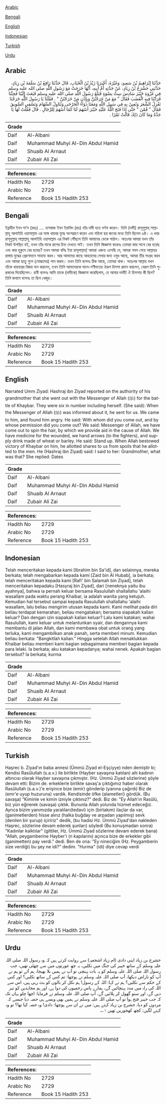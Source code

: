 [Arabic](#arabic)

[Bengali](#bengali)

[English](#english)

[Indonesian](#indonesian)

[Turkish](#turkish)

[Urdu](#urdu)

## Arabic


<div dir="rtl" lang="ar" style={{fontSize:'larger',backgroundColor:'#f8f9fa',padding:20}}>
حَدَّثَنَا إِبْرَاهِيمُ بْنُ سَعِيدٍ، وَغَيْرُهُ، أَخْبَرَنَا زَيْدُ بْنُ الْحُبَابِ، قَالَ حَدَّثَنَا رَافِعُ بْنُ سَلَمَةَ بْنِ زِيَادٍ، حَدَّثَنِي حَشْرَجُ بْنُ زِيَادٍ، عَنْ جَدَّتِهِ أُمِّ أَبِيهِ، أَنَّهَا خَرَجَتْ مَعَ رَسُولِ اللَّهِ صلى الله عليه وسلم فِي غَزْوَةِ خَيْبَرَ سَادِسَ سِتِّ نِسْوَةٍ فَبَلَغَ رَسُولَ اللَّهِ صلى الله عليه وسلم فَبَعَثَ إِلَيْنَا فَجِئْنَا فَرَأَيْنَا فِيهِ الْغَضَبَ فَقَالَ ‏"‏ مَعَ مَنْ خَرَجْتُنَّ وَبِإِذْنِ مَنْ خَرَجْتُنَّ ‏"‏ ‏.‏ فَقُلْنَا يَا رَسُولَ اللَّهِ خَرَجْنَا نَغْزِلُ الشَّعَرَ وَنُعِينُ بِهِ فِي سَبِيلِ اللَّهِ وَمَعَنَا دَوَاءُ الْجَرْحَى وَنُنَاوِلُ السِّهَامَ وَنَسْقِي السَّوِيقَ فَقَالَ ‏"‏ قُمْنَ ‏"‏ حَتَّى إِذَا فَتَحَ اللَّهُ عَلَيْهِ خَيْبَرَ أَسْهَمَ لَنَا كَمَا أَسْهَمَ لِلرِّجَالِ ‏.‏ قَالَ فَقُلْتُ لَهَا يَا جَدَّةُ وَمَا كَانَ ذَلِكَ قَالَتْ تَمْرًا ‏.‏
</div>
<div style={{backgroundColor:'#f8f9fa',padding:20, marginBottom: 10}}><table> <thead> <tr> <th>Grade</th> <th></th> </tr> </thead> <tbody> <tr><td>Daif</td><td>Al-Albani</td></tr><tr><td>Daif</td><td>Muhammad Muhyi Al-Din Abdul Hamid</td></tr><tr><td>Daif</td><td>Shuaib Al Arnaut</td></tr><tr><td>Daif</td><td>Zubair Ali Zai</td></tr></tbody></table><table> <thead> <tr> <th>References:</th> <th></th> </tr> </thead> <tbody><tr><td>Hadith No</td><td>2729</td></tr><tr><td>Arabic No</td><td>2729</td></tr><tr><td>Reference</td><td>Book 15 Hadith 253</td></tr></tbody></table></div>

## Bengali


<div dir="ltr" lang="bn" style={{fontSize:'larger',backgroundColor:'#f8f9fa',padding:20}}>
ইব্রাহীম ইবন সা‘দ (রহঃ) .... হাশরাজ ইবন ইয়াযিদ (রাঃ) তাঁর দাদী হতে বর্ণনা করেন। তিনি (দাদী) রাসূলুল্লাহ্ সাল্লাল্লাহু আলাইহি ওয়াসাল্লাম এর সঙ্গে খায়বর যুদ্ধে অংশগ্রহণ করেন এবং মহিলা ছয় জনের মধ্যে তিনি ছিলেন ৬ষ্ঠ। এ খবর রাসূলুল্লাহ্ সাল্লাল্লাহু আলাইহি ওয়াসাল্লাম এর নিকট পৌঁছলে তিনি আমাদের ডেকে পাঠান। অতঃপর আমরা যখন তাঁর নিকট উপস্থিত হই, তখন তাঁর মাঝে রাগের চিহ্ন দেখতে পাই। তখন তিনি জিজ্ঞাসা করেনঃ তোমরা কার সাথে বের হয়েছ এবং কার হুকুমে বের হয়েছ? তখন আমরা বলিঃ ইয়া রাসূলাল্লাহ্! আমরা এজন্য এসেছি যে, আমরা গযল গেয়ে আল্লাহর রাস্তায় যুদ্ধের প্রেরণাদানে সাহায্য করব। আর আমাদের কাছে আহতদের সেবার জন্য ওষুধ আছে, আমরা তীর সংগ্রহ করব এবং আমরা ছাতু গুলে (যোদ্ধাদের) পান করাব। তখন তিনি বলেনঃ ঠিক আছে, তোমরা থাক। অতঃপর আল্লাহ যখন তাঁকে খায়বরের বিজয় দান করলেন, তখন তিনি আমাদেরকে মালে-গণীমতের ঐরূপ হিসসা প্রদান করলেন, যেরূপ তিনি পুরূষদের দিয়েছিলেন। রাবী বলেনঃ আমি তাকে (দাদীকে) জিজ্ঞাসা করেছিলাম, হে আমার দাদাী! ঐ হিসসায় কী ছিল? তিনি জবাবে বলেনঃ তা ছিল খেজুর।
</div>
<div style={{backgroundColor:'#f8f9fa',padding:20, marginBottom: 10}}><table> <thead> <tr> <th>Grade</th> <th></th> </tr> </thead> <tbody> <tr><td>Daif</td><td>Al-Albani</td></tr><tr><td>Daif</td><td>Muhammad Muhyi Al-Din Abdul Hamid</td></tr><tr><td>Daif</td><td>Shuaib Al Arnaut</td></tr><tr><td>Daif</td><td>Zubair Ali Zai</td></tr></tbody></table><table> <thead> <tr> <th>References:</th> <th></th> </tr> </thead> <tbody><tr><td>Hadith No</td><td>2729</td></tr><tr><td>Arabic No</td><td>2729</td></tr><tr><td>Reference</td><td>Book 15 Hadith 253</td></tr></tbody></table></div>

## English


<div dir="ltr" lang="en" style={{fontSize:'larger',backgroundColor:'#f8f9fa',padding:20}}>
Narrated Umm Ziyad: Hashraj ibn Ziyad reported on the authority of his grandmother that she went out with the Messenger of Allah (ﷺ) for the battle of Khaybar. They were six in number including herself. (She said): When the Messenger of Allah (ﷺ) was informed about it, he sent for us. We came to him, and found him angry. He said: With whom did you come out, and by whose permission did you come out? We said: Messenger of Allah, we have come out to spin the hair, by which we provide aid in the cause of Allah. We have medicine for the wounded, we hand arrows (to the fighters), and supply drink made of wheat or barley. He said: Stand up. When Allah bestowed victory of Khaybar on him, he allotted shares to us from spoils that he allotted to the men. He (Hashraj ibn Ziyad) said: I said to her: Grandmother, what was that? She replied: Dates
</div>
<div style={{backgroundColor:'#f8f9fa',padding:20, marginBottom: 10}}><table> <thead> <tr> <th>Grade</th> <th></th> </tr> </thead> <tbody> <tr><td>Daif</td><td>Al-Albani</td></tr><tr><td>Daif</td><td>Muhammad Muhyi Al-Din Abdul Hamid</td></tr><tr><td>Daif</td><td>Shuaib Al Arnaut</td></tr><tr><td>Daif</td><td>Zubair Ali Zai</td></tr></tbody></table><table> <thead> <tr> <th>References:</th> <th></th> </tr> </thead> <tbody><tr><td>Hadith No</td><td>2729</td></tr><tr><td>Arabic No</td><td>2729</td></tr><tr><td>Reference</td><td>Book 15 Hadith 253</td></tr></tbody></table></div>

## Indonesian


<div dir="ltr" lang="id" style={{fontSize:'larger',backgroundColor:'#f8f9fa',padding:20}}>
Telah menceritakan kepada kami [Ibrahim bin Sa'id], dan selainnya, mereka berkata; telah mengabarkan kepada kami [Zaid bin Al Hubab], ia berkata; telah menceritakan kepada kami [Rafi' bin Salamah bin Ziyad], telah menceritakan kepadaku [Hasyraj bin Ziyad], dari [neneknya yaitu ibu ayahnya], bahwa ia pernah keluar bersama Rasulullah shallallahu 'alaihi wasallam pada waktu perang Khaibar, ia adalah wanita yang ketujuh. Kemudian hal tersebut sampai kepada Rasulullah shallallahu 'alaihi wasallam, lalu beliau mengirim utusan kepada kami. Kami melihat pada diri beliau terdapat kemarahan, beliau mengatakan; bersama siapakah kalian keluar? Dan dengan izin siapakah kalian keluar? Lalu kami katakan; wahai Rasulullah, kami keluar untuk melantunkan syair, dan dengannya kami membantu di jalan Allah, dan kami membawa obat untuk orang yang terluka, kami mengambilkan anak panah, serta memberi minum. Kemudian beliau berkata: "Bangkitlah kalian." Hingga setelah Allah menaklukkan Khaibar beliau memberi kami bagian sebagaimana memberi bagian kepada para lelaki. Ia berkata; aku katakan kepadanya; wahai nenek. Apakah bagian tersebut? Ia berkata; kurma
</div>
<div style={{backgroundColor:'#f8f9fa',padding:20, marginBottom: 10}}><table> <thead> <tr> <th>Grade</th> <th></th> </tr> </thead> <tbody> <tr><td>Daif</td><td>Al-Albani</td></tr><tr><td>Daif</td><td>Muhammad Muhyi Al-Din Abdul Hamid</td></tr><tr><td>Daif</td><td>Shuaib Al Arnaut</td></tr><tr><td>Daif</td><td>Zubair Ali Zai</td></tr></tbody></table><table> <thead> <tr> <th>References:</th> <th></th> </tr> </thead> <tbody><tr><td>Hadith No</td><td>2729</td></tr><tr><td>Arabic No</td><td>2729</td></tr><tr><td>Reference</td><td>Book 15 Hadith 253</td></tr></tbody></table></div>

## Turkish


<div dir="ltr" lang="tr" style={{fontSize:'larger',backgroundColor:'#f8f9fa',padding:20}}>
Haşrec b. Ziyad'ın baba annesi (Ümmü Ziyad el-Eşçiyye) nden demiştir ki; Kendisi Rasûlullah (s.a.v.) ile birlikte (Hayber savaşına katılan) altı kadının altıncısı olarak Hayber savaşına çıkmıştır. (Hz. Ümmü Ziyad sözlerine) şöyle devam etti: Bizim de. erkeklerle birlikte savaş'a çıktığımız haber olarak Rasûlullah (s.a.v.)'e erişince bize (emir) gönderip (yanına çağırdı) Biz de (emr'e uyup huzuruna) vardık. Kendisinde öfke (alametleri) gördük. (Bu savaşa) “Kiminle ve kimin izniyle çıktınız?" dedi. Biz de: "Ey Allah'ın Rasûlü, biz yün eğirerek (savaşa) çıktık. Bununla Allah yolunda hizmet edeceğiz. Ayrıca bizim yanımızda yaralıları(tedavi) için (birtakım) ilaçlar da var, (ganimetlerden) hisse alırız (halka buğday ve arpadan yapılmış) sevk (denilen bir şurup) içiririz" dedik, (bu hadisi Hz. Ümmü Ziyad'dan nakleden Haşrec, sözlerine devam ederek şunları) söyledi (Bu konuşmadan sonra) "Kadınlar kalktılar" (gittiler, Hz. Ümmü Ziyad sözlerine devam ederek bana) "Allah, peygamberine Hayber'i (n kapılarını) açınca bize de erkekler gibi (ganimetten) pay verdi." dedi. Ben de ona: "Ey nineciğim (Hz. Peygamberin size verdiği) bu şey ne idi?" dedim. "Hurma" (idi) diye cevap verdi
</div>
<div style={{backgroundColor:'#f8f9fa',padding:20, marginBottom: 10}}><table> <thead> <tr> <th>Grade</th> <th></th> </tr> </thead> <tbody> <tr><td>Daif</td><td>Al-Albani</td></tr><tr><td>Daif</td><td>Muhammad Muhyi Al-Din Abdul Hamid</td></tr><tr><td>Daif</td><td>Shuaib Al Arnaut</td></tr><tr><td>Daif</td><td>Zubair Ali Zai</td></tr></tbody></table><table> <thead> <tr> <th>References:</th> <th></th> </tr> </thead> <tbody><tr><td>Hadith No</td><td>2729</td></tr><tr><td>Arabic No</td><td>2729</td></tr><tr><td>Reference</td><td>Book 15 Hadith 253</td></tr></tbody></table></div>

## Urdu


<div dir="rtl" lang="ur" style={{fontSize:'larger',backgroundColor:'#f8f9fa',padding:20}}>
حشرج بن زیاد اپنی دادی (ام زیاد اشجعیہ) سے روایت کرتے ہیں کہ وہ رسول اللہ صلی اللہ علیہ وسلم کے ساتھ خیبر کی جنگ میں نکلیں، یہ چھ عورتوں میں سے چھٹی تھیں، جب رسول اللہ صلی اللہ علیہ وسلم کو یہ بات پہنچی تو آپ نے ہمیں بلا بھیجا، ہم آئے تو ہم نے آپ کو ناراض دیکھا، آپ صلی اللہ علیہ وسلم نے پوچھا: تم کس کے ساتھ نکلیں؟ اور کس کے حکم سے نکلیں؟ ہم نے کہا: اللہ کے رسول! ہم نکل کر بالوں کو بٹ رہی ہیں، اس سے اللہ کی راہ میں مدد پہنچائیں گے، ہمارے پاس زخمیوں کی دوا ہے، اور ہم مجاہدین کو تیر دیں گے، اور ستو گھول کر پلائیں گے، آپ صلی اللہ علیہ وسلم نے فرمایا: اچھا چلو یہاں تک کہ جب خیبر فتح ہوا تو آپ صلی اللہ علیہ وسلم نے ہمیں بھی ویسے ہی حصہ دیا جیسے کہ مردوں کو دیا، حشرج بن زیاد کہتے ہیں: میں نے ان سے پوچھا: دادی! وہ حصہ کیا تھا؟ تو وہ کہنے لگیں: کچھ کھجوریں تھیں ۱؎۔
</div>
<div style={{backgroundColor:'#f8f9fa',padding:20, marginBottom: 10}}><table> <thead> <tr> <th>Grade</th> <th></th> </tr> </thead> <tbody> <tr><td>Daif</td><td>Al-Albani</td></tr><tr><td>Daif</td><td>Muhammad Muhyi Al-Din Abdul Hamid</td></tr><tr><td>Daif</td><td>Shuaib Al Arnaut</td></tr><tr><td>Daif</td><td>Zubair Ali Zai</td></tr></tbody></table><table> <thead> <tr> <th>References:</th> <th></th> </tr> </thead> <tbody><tr><td>Hadith No</td><td>2729</td></tr><tr><td>Arabic No</td><td>2729</td></tr><tr><td>Reference</td><td>Book 15 Hadith 253</td></tr></tbody></table></div>